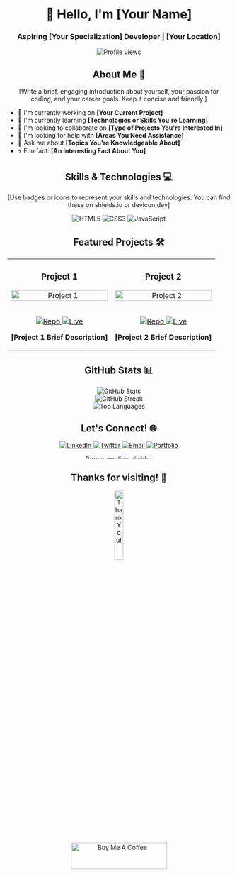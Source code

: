 <!-- Profile Header -->
<h1 align="center">👋 Hello, I'm [Your Name]</h1>
<h3 align="center">Aspiring [Your Specialization] Developer | [Your Location]</h3>

<p align="center">
  <img src="https://komarev.com/ghpvc/?username=[your-github-username]&label=Profile%20views&color=0e75b6&style=flat" alt="Profile views" />
</p>

<!-- About Me Section -->
<h2 align="center">About Me 🚀</h2>

<p align="center">
  [Write a brief, engaging introduction about yourself, your passion for coding, and your career goals. Keep it concise and friendly.]
</p>

- 🔭 I'm currently working on **[Your Current Project]**
- 🌱 I'm currently learning **[Technologies or Skills You're Learning]**
- 👯 I'm looking to collaborate on **[Type of Projects You're Interested In]**
- 🤔 I'm looking for help with **[Areas You Need Assistance]**
- 💬 Ask me about **[Topics You're Knowledgeable About]**
- ⚡ Fun fact: **[An Interesting Fact About You]**

<!-- Skills and Technologies -->
<h2 align="center">Skills & Technologies 💻</h2>

<p align="center">
  [Use badges or icons to represent your skills and technologies. You can find these on shields.io or devicon.dev]
</p>

<p align="center">
  <img src="https://img.shields.io/badge/HTML5-E34F26?style=for-the-badge&logo=html5&logoColor=white" alt="HTML5" />
  <img src="https://img.shields.io/badge/CSS3-1572B6?style=for-the-badge&logo=css3&logoColor=white" alt="CSS3" />
  <img src="https://img.shields.io/badge/JavaScript-F7DF1E?style=for-the-badge&logo=javascript&logoColor=black" alt="JavaScript" />
  <!-- Add more badges for your skills -->
</p>

<!-- Projects Showcase -->
<h2 align="center">Featured Projects 🛠️</h2>

<div align="center">
  <table>
    <tr>
      <td width="50%">
        <h3 align="center">Project 1</h3>
        <div align="center">  
          <a href="[Project 1 Link]" target="_blank">
            <img src="[Project 1 Screenshot URL]" alt="Project 1" height="100%" />
          </a>
          <br>
          <br>
          <p>
            <a href="[Project 1 Repo Link]" target="_blank">
              <img src="https://img.shields.io/badge/Repo-lightgrey?style=for-the-badge&logo=github" alt="Repo" />
            </a>  
            <a href="[Project 1 Live Link]" target="_blank">
              <img src="https://img.shields.io/badge/Live-brightgreen?style=for-the-badge&logo=googlechrome&logoColor=white" alt="Live" />
            </a>
          </p>
          <p><strong>[Project 1 Brief Description]</strong></p>
        </div>
      </td>
      <td width="50%">
        <h3 align="center">Project 2</h3>
        <div align="center">  
          <a href="[Project 2 Link]" target="_blank">
            <img src="[Project 2 Screenshot URL]" alt="Project 2" height="100%" />
          </a>
          <br>
          <br>
          <p>
            <a href="[Project 2 Repo Link]" target="_blank">
              <img src="https://img.shields.io/badge/Repo-lightgrey?style=for-the-badge&logo=github" alt="Repo" />
            </a>  
            <a href="[Project 2 Live Link]" target="_blank">
              <img src="https://img.shields.io/badge/Live-brightgreen?style=for-the-badge&logo=googlechrome&logoColor=white" alt="Live" />
            </a>
          </p>
          <p><strong>[Project 2 Brief Description]</strong></p>
        </div>
      </td>
    </tr>
  </table>
</div>

<!-- GitHub Stats and Activity -->
<h2 align="center">GitHub Stats 📊</h2>

<div align="center">
  <img src="https://github-readme-stats.vercel.app/api?username=[your-github-username]&show_icons=true&theme=radical" alt="GitHub Stats" />
</div>

<div align="center">
  <img src="https://github-readme-streak-stats.herokuapp.com/?user=[your-github-username]&theme=radical" alt="GitHub Streak" />
</div>

<div align="center">
  <img src="https://github-readme-stats.vercel.app/api/top-langs/?username=[your-github-username]&layout=compact&theme=radical" alt="Top Languages" />
</div>

<!-- Social Media and Contact Information -->
<h2 align="center">Let's Connect! 🌐</h2>

<p align="center">
  <a href="[Your LinkedIn Profile URL]" target="_blank">
    <img src="https://img.shields.io/badge/LinkedIn-0077B5?style=for-the-badge&logo=linkedin&logoColor=white" alt="LinkedIn" />
  </a>
  <a href="[Your Twitter Profile URL]" target="_blank">
    <img src="https://img.shields.io/badge/Twitter-1DA1F2?style=for-the-badge&logo=twitter&logoColor=white" alt="Twitter" />
  </a>
  <a href="mailto:[Your Email Address]">
    <img src="https://img.shields.io/badge/Email-D14836?style=for-the-badge&logo=gmail&logoColor=white" alt="Email" />
  </a>
  <a href="[Your Portfolio Website URL]" target="_blank">
    <img src="https://img.shields.io/badge/Portfolio-00C7B7?style=for-the-badge&logo=netlify&logoColor=white" alt="Portfolio" />
  </a>
</p>

<!-- Visual Elements and Styling -->
<div align="center"><img src="https://hebbkx1anhila5yf.public.blob.vercel-storage.com/Screenshot%202025-01-23%20at%2001.28.12-ZuqJbevg7HoqX5HYOkCRa7HF9FFejz.png" width="100%" height="8" alt="Purple gradient divider"></div>

<h2 align="center">Thanks for visiting! 👋</h2>

<p align="center">
  <img src="https://media.giphy.com/media/jpVnC65DmYeyRL4LHS/giphy.gif" width="20%" alt="Thank You!" />
</p>

<!-- Add this if you want to support donations -->
<p align="center">
  <a href="https://www.buymeacoffee.com/[your-username]" target="_blank">
    <img src="https://cdn.buymeacoffee.com/buttons/v2/default-yellow.png" alt="Buy Me A Coffee" height="60px" width="217px" />
  </a>
</p>
